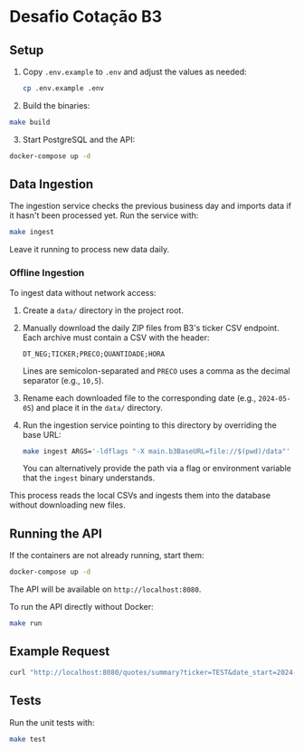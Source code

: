 # Desafio Cotação B3

## Setup

1. Copy `.env.example` to `.env` and adjust the values as needed:

   ```sh
   cp .env.example .env
   ```

2. Build the binaries:

```sh
make build
```

3. Start PostgreSQL and the API:

```sh
docker-compose up -d
```

## Data Ingestion

The ingestion service checks the previous business day and imports data if it hasn't been processed yet. Run the service with:

```sh
make ingest
```

Leave it running to process new data daily.

### Offline Ingestion

To ingest data without network access:

1. Create a `data/` directory in the project root.
2. Manually download the daily ZIP files from B3's ticker CSV endpoint. Each archive must contain a CSV with the header:

   ```text
   DT_NEG;TICKER;PRECO;QUANTIDADE;HORA
   ```

   Lines are semicolon-separated and `PRECO` uses a comma as the decimal separator (e.g., `10,5`).
3. Rename each downloaded file to the corresponding date (e.g., `2024-05-05`) and place it in the `data/` directory.
4. Run the ingestion service pointing to this directory by overriding the base URL:

   ```sh
   make ingest ARGS='-ldflags "-X main.b3BaseURL=file://$(pwd)/data"'
   ```

   You can alternatively provide the path via a flag or environment variable that the `ingest` binary understands.

This process reads the local CSVs and ingests them into the database without downloading new files.

## Running the API

If the containers are not already running, start them:

```sh
docker-compose up -d
```

The API will be available on `http://localhost:8080`.

To run the API directly without Docker:

```sh
make run
```

## Example Request

```sh
curl "http://localhost:8080/quotes/summary?ticker=TEST&date_start=2024-05-01"
```

## Tests

Run the unit tests with:

```sh
make test
```

